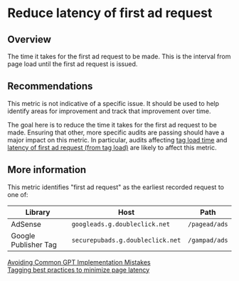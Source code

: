 # Reduce latency of first ad request

## Overview

The time it takes for the first ad request to be made. This is the interval from
page load until the first ad request is issued.

## Recommendations

This metric is not indicative of a specific issue. It should be used to help
identify areas for improvement and track that improvement over time.

The goal here is to reduce the time it takes for the first ad request to be
made. Ensuring that other, more specific audits are passing should have a major
impact on this metric. In particular, audits affecting
[tag load time](./tag-load-time) and
[latency of first ad request (from tag load)](./ad-request-from-tag-load) are
likely to affect this metric.

## More information

This metric identifies "first ad request" as the earliest recorded request to
one of:

| Library              | Host                             | Path          |
|----------------------|----------------------------------|---------------|
| AdSense              | `googleads.g.doubleclick.net`    | `/pagead/ads` |
| Google Publisher Tag | `securepubads.g.doubleclick.net` | `/gampad/ads` |

[Avoiding Common GPT Implementation Mistakes](https://developers.google.com/doubleclick-gpt/common_implementation_mistakes)  
[Tagging best practices to minimize page latency](https://support.google.com/admanager/answer/7485975)
